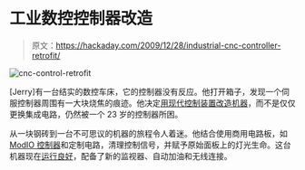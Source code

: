 # 工业数控控制器改造

> 原文：<https://hackaday.com/2009/12/28/industrial-cnc-controller-retrofit/>

![](img/8b31d1a711ca3e575d9e406718be5eed.png "cnc-control-retrofit")

[Jerry]有一台结实的数控车床，它的控制器没有反应。他打开箱子，发现一个伺服控制器周围有一大块烧焦的痕迹。他决定[用现代控制装置改造机器](http://www.cnczone.com/forums/showthread.php?t=85349)，而不是仅仅更换集成电路，仍然被一个 23 岁的控制器所困。

从一块钢砖到一台不可思议的机器的旅程令人着迷。他结合使用商用电路板，如 [ModIO 控制器](http://www.homanndesigns.com/ModIO.html)和定制电路，清理控制信号，并赋予原始面板上的灯光生命。这台机器现在[运行良好](http://www.youtube.com/watch?v=YKb2g5xalEk)，配备了新的监视器、自动加油和无线连接。